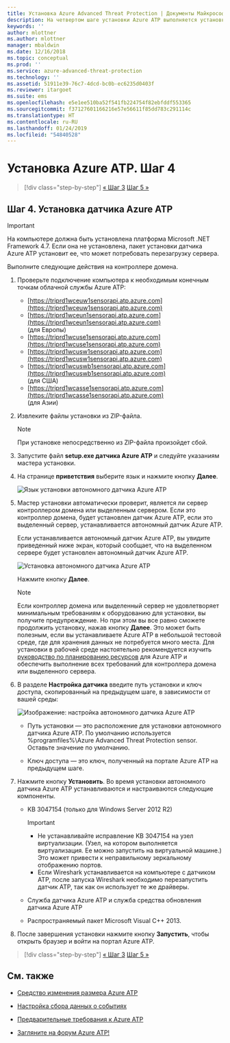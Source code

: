 ```yaml
---
title: Установка Azure Advanced Threat Protection | Документы Майкрософт
description: На четвертом шаге установки Azure ATP выполняется установка датчика Azure ATP.
keywords: ''
author: mlottner
ms.author: mlottner
manager: mbaldwin
ms.date: 12/16/2018
ms.topic: conceptual
ms.prod: ''
ms.service: azure-advanced-threat-protection
ms.technology: ''
ms.assetid: 51911e39-76c7-4dcd-bc0b-ec6235d0403f
ms.reviewer: itargoet
ms.suite: ems
ms.openlocfilehash: e5e1ee510ba52f541fb224754f82ebfddf553365
ms.sourcegitcommit: f37127601166216e57e56611f85dd783c291114c
ms.translationtype: HT
ms.contentlocale: ru-RU
ms.lasthandoff: 01/24/2019
ms.locfileid: "54840528"
---
```

# <a name="install-azure-atp---step-4"></a>Установка Azure ATP. Шаг 4

> [!div class="step-by-step"]
> [« Шаг 3](install-atp-step3.md)
> [Шаг 5 »](install-atp-step5.md)

## <a name="step-4-install-the-azure-atp-sensor"></a>Шаг 4. Установка датчика Azure ATP

> [!IMPORTANT]
>На компьютере должна быть установлена платформа Microsoft .NET Framework 4.7. Если она не установлена, пакет установки датчика Azure ATP установит ее, что может потребовать перезагрузку сервера.

Выполните следующие действия на контроллере домена.

1. Проверьте подключение компьютера к необходимым конечным точкам облачной службы Azure ATP:
   - [https://triprd1wceuw1sensorapi.atp.azure.com](https://triprd1wceuw1sensorapi.atp.azure.com) 
   - [https://triprd1wceun1sensorapi.atp.azure.com](https://triprd1wceun1sensorapi.atp.azure.com)
   <br>(для Европы)  
   - [https://triprd1wcuse1sensorapi.atp.azure.com](https://triprd1wcuse1sensorapi.atp.azure.com)
   - [https://triprd1wcusw1sensorapi.atp.azure.com](https://triprd1wcusw1sensorapi.atp.azure.com)
   - [https://triprd1wcuswb1sensorapi.atp.azure.com](https://triprd1wcuswb1sensorapi.atp.azure.com)
   <br>(для США)
   - [https://triprd1wcasse1sensorapi.atp.azure.com](https://triprd1wcasse1sensorapi.atp.azure.com)<br>(для Азии)

2. Извлеките файлы установки из ZIP-файла. 
   > [!NOTE] 
   > При установке непосредственно из ZIP-файла произойдет сбой.

3. Запустите файл **setup.exe датчика Azure ATP** и следуйте указаниям мастера установки.

4. На странице **приветствия** выберите язык и нажмите кнопку **Далее**.

    ![Язык установки автономного датчика Azure ATP](media/sensor-install-language.png)


5. Мастер установки автоматически проверит, является ли сервер контроллером домена или выделенным сервером. Если это контроллер домена, будет установлен датчик Azure ATP, если это выделенный сервер, устанавливается автономный датчик Azure ATP. 
    
   Если устанавливается автономный датчик Azure ATP, вы увидите приведенный ниже экран, который сообщает, что на выделенном сервере будет установлен автономный датчик Azure ATP.
    
   ![Установка автономного датчика Azure ATP](media/sensor-install-deployment-type.png)

   Нажмите кнопку **Далее**.

   > [!NOTE] 
   > Если контроллер домена или выделенный сервер не удовлетворяет минимальным требованиям к оборудованию для установки, вы получите предупреждение. Но при этом вы все равно сможете продолжить установку, нажав кнопку **Далее**. Это может быть полезным, если вы устанавливаете Azure ATP в небольшой тестовой среде, где для хранения данных не потребуется много места. Для установки в рабочей среде настоятельно рекомендуется изучить [руководство по планированию ресурсов](atp-capacity-planning.md) для Azure ATP и обеспечить выполнение всех требований для контроллера домена или выделенного сервера.

6. В разделе **Настройка датчика** введите путь установки и ключ доступа, скопированный на предыдущем шаге, в зависимости от вашей среды:

   ![Изображение: настройка автономного датчика Azure ATP](media/sensor-install-config.png)

     - Путь установки — это расположение для установки автономного датчика Azure ATP. По умолчанию используется %programfiles%\Azure Advanced Threat Protection sensor. Оставьте значение по умолчанию.

     - Ключ доступа — это ключ, полученный на портале Azure ATP на предыдущем шаге.
    
7. Нажмите кнопку **Установить**. Во время установки автономного датчика Azure ATP устанавливаются и настраиваются следующие компоненты.

    -   KB 3047154 (только для Windows Server 2012 R2)

        > [!IMPORTANT]
        > -   Не устанавливайте исправление KB 3047154 на узел виртуализации. (Узел, на котором выполняется виртуализация. Ее можно запустить на виртуальной машине.) Это может привести к неправильному зеркальному отображению портов. 
        > -   Если Wireshark устанавливается на компьютере с датчиком ATP, после запуска Wireshark необходимо перезапустить датчик ATP, так как он использует те же драйверы.

    -   Служба датчика Azure ATP и служба средства обновления датчика Azure ATP
    -   Распространяемый пакет Microsoft Visual C++ 2013.

8. После завершения установки нажмите кнопку **Запустить**, чтобы открыть браузер и войти на портал Azure ATP.


> [!div class="step-by-step"]
> [« Шаг 3](install-atp-step3.md)
> [Шаг 5 »](install-atp-step5.md)


## <a name="see-also"></a>См. также

- [Средство изменения размера Azure ATP](http://aka.ms/aatpsizingtool)

- [Настройка сбора данных о событиях](configure-event-collection.md)

- [Предварительные требования к Azure ATP](atp-prerequisites.md)

- [Загляните на форум Azure ATP!](https://aka.ms/azureatpcommunity)
